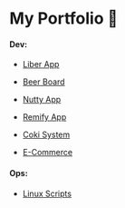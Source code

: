 # My Portfolio 📂

#### Dev:

- [Liber App](https://github.com/jesusandres31/liber-app)

- [Beer Board](https://github.com/jesusandres31/beer-board)

- [Nutty App](https://github.com/jesusandres31/nutty-app)

- [Remify App](https://github.com/jesusandres31/remify-app/)

- [Coki System](https://github.com/jesusandres31/C-Sharp-dotnet-WinForms-App)

- [E-Commerce](https://github.com/jesusandres31/LAMP-webstore-app-guitar-pedals)

#### Ops:

- [Linux Scripts](https://github.com/jesusandres31/devops/)

<!---
-->

